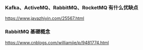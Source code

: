 ### Kafka、ActiveMQ、RabbitMQ、RocketMQ 有什么优缺点
https://www.javazhiyin.com/25567.html

### RabbitMQ 基礎概念
https://www.cnblogs.com/williamjie/p/9481774.html

